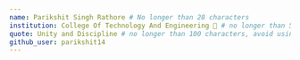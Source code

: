 ```yaml
---
name: Parikshit Singh Rathore # No longer than 28 characters
institution: College Of Technology And Engineering 🚩 # no longer than 58 characters
quote: Unity and Discipline # no longer than 100 characters, avoid using quotes(") to guarantee the format remains the same.
github_user: parikshit14
---
```

